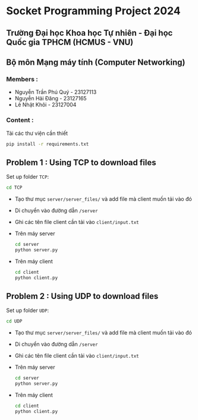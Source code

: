 # Socket Programming Project 2024


## Trường Đại học Khoa học Tự nhiên - Đại học Quốc gia TPHCM (HCMUS - VNU)

## Bộ môn Mạng máy tính (Computer Networking)
### Members :
* Nguyễn Trần Phú Quý - 23127113
* Nguyễn Hải Đăng - 23127165
* Lê Nhật Khôi - 23127004
### Content : 
 Tải các thư viện cần thiết
```bash
pip install -r requirements.txt
```
## Problem 1 : Using TCP to download files


Set up folder ```TCP```: 
```bash
cd TCP
```

* Tạo thư mục ```server/server_files/``` và add file mà client muốn tải vào đó
* Di chuyển vào đường dẫn ```/server```


* Ghi các tên file client cần tải vào ```client/input.txt```
* Trên máy server
   ```bash
   cd server
   python server.py
   ```
* Trên máy client 
   ```bash
   cd client
   python client.py
   ```
## Problem 2 : Using UDP to download files


Set up folder ```UDP```: 
```bash
cd UDP
```
* Tạo thư mục ```server/server_files/``` và add file mà client muốn tải vào đó
* Di chuyển vào đường dẫn ```/server```


* Ghi các tên file client cần tải vào ```client/input.txt```
* Trên máy server
  ```bash
  cd server
  python server.py
  ```
* Trên máy client 
  ```bash
  cd client
  python client.py
  ```
